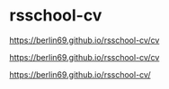 # rsschool-cv

https://berlin69.github.io/rsschool-cv/cv

https://berlin69.github.io/rsschool-cv/cv

https://berlin69.github.io/rsschool-cv/
